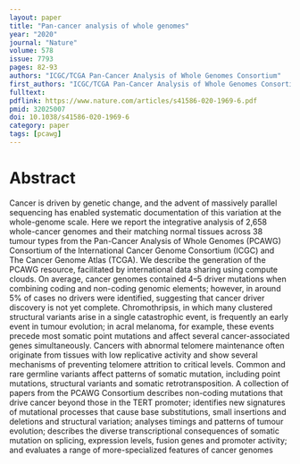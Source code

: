 ```yaml
---
layout: paper
title: "Pan-cancer analysis of whole genomes"
year: "2020"
journal: "Nature"
volume: 578
issue: 7793
pages: 82-93
authors: "ICGC/TCGA Pan-Cancer Analysis of Whole Genomes Consortium"
first_authors: "ICGC/TCGA Pan-Cancer Analysis of Whole Genomes Consortium"
fulltext:
pdflink: https://www.nature.com/articles/s41586-020-1969-6.pdf
pmid: 32025007
doi: 10.1038/s41586-020-1969-6
category: paper
tags: [pcawg]
---
```


# Abstract

Cancer is driven by genetic change, and the advent of massively parallel sequencing has enabled systematic documentation of this variation at the whole-genome scale. Here we report the integrative analysis of 2,658 whole-cancer genomes and their matching normal tissues across 38 tumour types from the Pan-Cancer Analysis of Whole Genomes (PCAWG) Consortium of the International Cancer Genome Consortium (ICGC) and The Cancer Genome Atlas (TCGA). We describe the generation of the PCAWG resource, facilitated by international data sharing using compute clouds. On average, cancer genomes contained 4–5 driver mutations when combining coding and non-coding genomic elements; however, in around 5% of cases no drivers were identified, suggesting that cancer driver discovery is not yet complete. Chromothripsis, in which many clustered structural variants arise in a single catastrophic event, is frequently an early event in tumour evolution; in acral melanoma, for example, these events precede most somatic point mutations and affect several cancer-associated genes simultaneously. Cancers with abnormal telomere maintenance often originate from tissues with low replicative activity and show several mechanisms of preventing telomere attrition to critical levels. Common and rare germline variants affect patterns of somatic mutation, including point mutations, structural variants and somatic retrotransposition. A collection of papers from the PCAWG Consortium describes non-coding mutations that drive cancer beyond those in the TERT promoter; identifies new signatures of mutational processes that cause base substitutions, small insertions and deletions and structural variation; analyses timings and patterns of tumour evolution; describes the diverse transcriptional consequences of somatic mutation on splicing, expression levels, fusion genes and promoter activity; and evaluates a range of more-specialized features of cancer genomes

